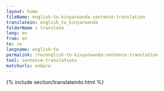 ```yaml
---
layout: home
fileName: english-to-kinyarwanda-sentence-translation
translatein: english_to_kinyarwanda
folderName : translate
lang: en
from: en
to: rw
langname: english-to
permalink: /rw/english-to-kinyarwanda-sentence-translation
tool: sentence-translations
matchurls: en&&rw
---
```

{% include section/translateinto.html %}

